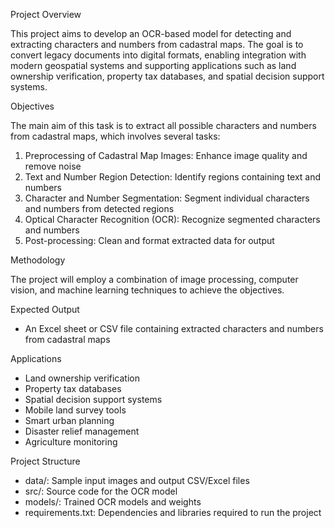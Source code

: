 Project Overview

This project aims to develop an OCR-based model for detecting and extracting characters and numbers from cadastral maps. The goal is to convert legacy documents into digital formats, enabling integration with modern geospatial systems and supporting applications such as land ownership verification, property tax databases, and spatial decision support systems.

Objectives

The main aim of this task is to extract all possible characters and numbers from cadastral maps, which involves several tasks:

1. Preprocessing of Cadastral Map Images: Enhance image quality and remove noise
2. Text and Number Region Detection: Identify regions containing text and numbers
3. Character and Number Segmentation: Segment individual characters and numbers from detected regions
4. Optical Character Recognition (OCR): Recognize segmented characters and numbers
5. Post-processing: Clean and format extracted data for output

Methodology

The project will employ a combination of image processing, computer vision, and machine learning techniques to achieve the objectives.

Expected Output

- An Excel sheet or CSV file containing extracted characters and numbers from cadastral maps

Applications

- Land ownership verification
- Property tax databases
- Spatial decision support systems
- Mobile land survey tools
- Smart urban planning
- Disaster relief management
- Agriculture monitoring

Project Structure

- data/: Sample input images and output CSV/Excel files
- src/: Source code for the OCR model
- models/: Trained OCR models and weights
- requirements.txt: Dependencies and libraries required to run the project
